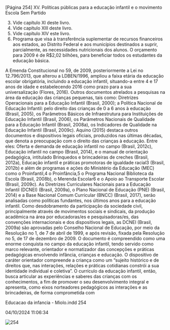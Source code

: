 [Página 254]
XV. Políticas públicas para a educação infantil e o movimento Escola Sem Partido

3. Vide capítulo XI deste livro.
4. Vide capítulo XIII deste livro.
5. Vide capítulo XIV este livro.
6. Programa que visa à transferência
suplementar de recursos financeiros
aos estados, ao Distrito Federal e
aos municípios destinados a suprir,
parcialmente, as necessidades
nutricionais dos alunos. O orçamento
para 2009 é de R$2,02 bilhões, para
beneficiar todos os estudantes da
educação básica.

A Emenda Constitucional no 59, de 2009, posteriormente a Lei no
12.796/2013, que alterou a LDBEN/1996, ampliou a faixa etária da educação escolar obrigatória, incluindo a educação infantil, situando-a
entre 4 e 17 anos de idade e estabelecendo 2016 como prazo para a sua
universalização (Flores, 2016).
Outros documentos atrelados a pesquisas na área da educação das
crianças pequenas, tais como: Diretrizes Operacionais para a Educação Infantil (Brasil, 2000); a Política Nacional de Educação Infantil:
pelo direito das crianças de 0 a 6 anos à educação (Brasil, 2005), os
Parâmetros Básicos de Infraestrutura para Instituições de Educação
Infantil (Brasil, 2006), os Parâmetros Nacionais de Qualidade para
a Educação Infantil (Brasil, 2008a), os Indicadores de Qualidade na
Educação Infantil (Brasil, 2009c).
Aquino (2015) destaca outros documentos e dispositivos legais
oficiais, produzidos nas últimas décadas, que denota a preocupação
com o direito das crianças à educação. Entre eles: Oferta e demanda
de educação infantil no campo (Brasil, 2012c), Educação infantil no
campo (Brasil, 2014), e o manual de orientação pedagógica, intitulado
Brinquedos e brincadeiras de creches (Brasil, 2012a), Educação infantil e
práticas promotoras de igualdade racial3 (Brasil, 2012b) e além de programas e ações do Ministério da Educação (MEC) como o Proinfantil,4
o Proinfância,5 o Programa Nacional Biblioteca da Escola (Brasil,
2008b), o Merenda Escolar6 e o Apoio ao Transporte Escolar (Brasil,
2009c).
As Diretrizes Curriculares Nacionais para a Educação Infantil
(DCNEI) (Brasil, 2009a), o Plano Nacional de Educação (PNE) (Brasil,
2014) e a Base Nacional Comum Curricular (BNCC) (Brasil, 2017),
serão analisadas como políticas fundantes, nos últimos anos para a
educação infantil.
Como desdobramento da participação da sociedade civil, principalmente através de movimentos sociais e sindicais, da produção acadêmica na área por educadoras/es e pesquisadoras/es, das convenções internacionais e dos dispositivos legais, as DCNEI (Brasil, 2009a)
são aprovadas pelo Conselho Nacional de Educação, por meio da Resolução no 1, de 7 de abril de 1999, e após revisão, fixada pela Resolução
no 5, de 17 de dezembro de 2009. O documento é compreendido como
uma enorme conquista no campo da educação infantil, tendo servido
como marco relevante, orientador e normatizador das concepções e
práticas pedagógicas envolvendo infância, crianças e educação.
O dispositivo de caráter orientador compreende a criança como
um “sujeito histórico e de direitos que, nas interações, relações e práticas cotidianas constrói a sua identidade individual e coletiva”. O currículo da educação infantil, então, busca articular as experiências e
saberes das crianças com os conhecimentos, a fim de promover o seu
desenvolvimento integral e apresenta, como eixos norteadores pedagógicos as interações e as brincadeiras, de forma comprometida com


Educacao da infancia - Miolo.indd 254

04/10/2024 11:06:34

![254](./img/page_254-01.jpg)
